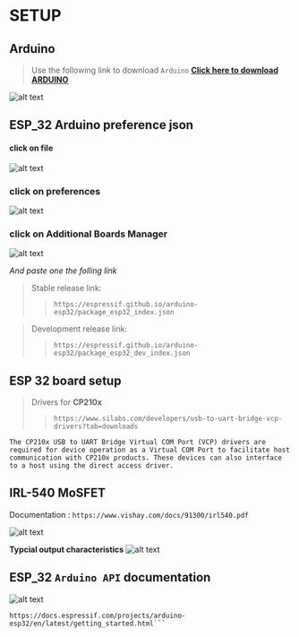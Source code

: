 # __SETUP__

## Arduino 
> Use the following link to download `Arduino` [__Click here to download ARDUINO__](https://www.arduino.cc/en/software)

![alt text](images\image.png)

## ESP_32 Arduino preference json

#### click on file
![alt text](images\image-3.png)

### click on preferences
![alt text](images\image-4.png)

### click on Additional Boards Manager 
![alt text](images\image-5.png)

_And paste one the folling link_

> Stable release link: 
>> `https://espressif.github.io/arduino-esp32/package_esp32_index.json`

>Development release link:
>> `https://espressif.github.io/arduino-esp32/package_esp32_dev_index.json`



## __ESP 32 board setup__

> Drivers for __CP210x__
>> `https://www.silabs.com/developers/usb-to-uart-bridge-vcp-drivers?tab=downloads`

```
The CP210x USB to UART Bridge Virtual COM Port (VCP) drivers are required for device operation as a Virtual COM Port to facilitate host communication with CP210x products. These devices can also interface to a host using the direct access driver.
```

## __IRL-540 MoSFET__

Documentation :
`https://www.vishay.com/docs/91300/irl540.pdf`

![alt text](images\image-6.png)

__Typcial output characteristics__
![alt text](images\image-7.png)


## ESP_32 __`Arduino API`__ documentation 
![alt text](images\image-9.png)
```
https://docs.espressif.com/projects/arduino-esp32/en/latest/getting_started.html```